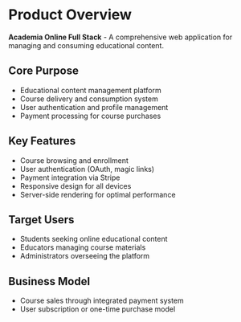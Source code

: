 # Product Overview

**Academia Online Full Stack** - A comprehensive web application for managing and consuming educational content.

## Core Purpose
- Educational content management platform
- Course delivery and consumption system
- User authentication and profile management
- Payment processing for course purchases

## Key Features
- Course browsing and enrollment
- User authentication (OAuth, magic links)
- Payment integration via Stripe
- Responsive design for all devices
- Server-side rendering for optimal performance

## Target Users
- Students seeking online educational content
- Educators managing course materials
- Administrators overseeing the platform

## Business Model
- Course sales through integrated payment system
- User subscription or one-time purchase model

<!-- Última actualización: 15/7/2025 - Verificación de consistencia -->